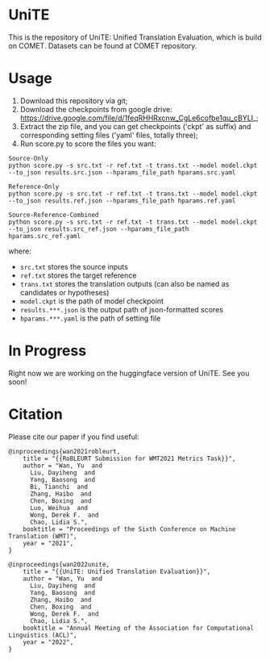 # UniTE

This is the repository of UniTE: Unified Translation Evaluation, which is build on COMET.
Datasets can be found at COMET repository.

# Usage

1. Download this repository via git;
2. Download the checkpoints from google drive: https://drive.google.com/file/d/1feqRHHRxcnw_CgLe6cofbe1qu_cBYLI_;
3. Extract the zip file, and you can get checkpoints ('ckpt' as suffix) and corresponding setting files ('yaml' files, totally three);
4. Run score.py to score the files you want:
```
Source-Only
python score.py -s src.txt -r ref.txt -t trans.txt --model model.ckpt --to_json results.src.json --hparams_file_path hparams.src.yaml

Reference-Only
python score.py -s src.txt -r ref.txt -t trans.txt --model model.ckpt --to_json results.ref.json --hparams_file_path hparams.ref.yaml

Source-Reference-Combined
python score.py -s src.txt -r ref.txt -t trans.txt --model model.ckpt --to_json results.src_ref.json --hparams_file_path hparams.src_ref.yaml
```

where:
- `src.txt` stores the source inputs
- `ref.txt` stores the target reference
- `trans.txt` stores the translation outputs (can also be named as candidates or hypotheses)
- `model.ckpt` is the path of model checkpoint
- `results.***.json` is the output path of json-formatted scores
- `hparams.***.yaml` is the path of setting file

# In Progress

Right now we are working on the huggingface version of UniTE. See you soon!

# Citation

Please cite our paper if you find useful:

```
@inproceedings{wan2021robleurt,
    title = "{{RoBLEURT Submission for WMT2021 Metrics Task}}",
    author = "Wan, Yu  and
      Liu, Dayiheng  and
      Yang, Baosong  and
      Bi, Tianchi  and
      Zhang, Haibo  and
      Chen, Boxing  and
      Luo, Weihua  and
      Wong, Derek F.  and
      Chao, Lidia S.",
    booktitle = "Proceedings of the Sixth Conference on Machine Translation (WMT)",
    year = "2021",
}

@inproceedings{wan2022unite,
    title = "{{UniTE: Unified Translation Evaluation}}",
    author = "Wan, Yu  and
      Liu, Dayiheng  and
      Yang, Baosong  and
      Zhang, Haibo  and
      Chen, Boxing  and
      Wong, Derek F.  and
      Chao, Lidia S.",
    booktitle = "Annual Meeting of the Association for Computational Linguistics (ACL)",
    year = "2022",
}
```

